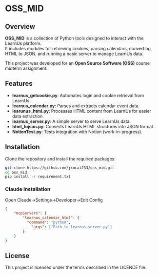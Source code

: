 # OSS_MID

## Overview
**OSS_MID** is a collection of Python tools designed to interact with the LearnUs platform.  
It includes modules for retrieving cookies, parsing calendars, converting HTML to JSON, and running a basic server to manage LearnUs data.

This project was developed for an **Open Source Software (OSS)** course midterm assignment.

## Features
- **learnus_getcookie.py**: Automates login and cookie retrieval from LearnUs.
- **learnus_calendar.py**: Parses and extracts calendar event data.
- **learunus_html.py**: Processes HTML content from LearnUs for easier data extraction.
- **learnus_server.py**: A simple server to serve LearnUs data.
- **html_tojson.py**: Converts LearnUs HTML structures into JSON format.
- **NotionTest.py**: Tests integration with Notion (work-in-progress).

## Installation
Clone the repository and install the required packages:

```bash
git clone https://github.com/jiucai233/oss_mid.git
cd oss_mid
pip install -r requirement.txt
```
### Claude installation
Open Claude->Settings->Developer->Edit Config

```json
{
    "mcpServers": {
        "learnus_calendar_html": {
          "command": "python",
            "args": ["Path_to_learnus_server.py"]
        }
    }
}
```
## License
This project is licensed under the terms described in the LICENCE file.